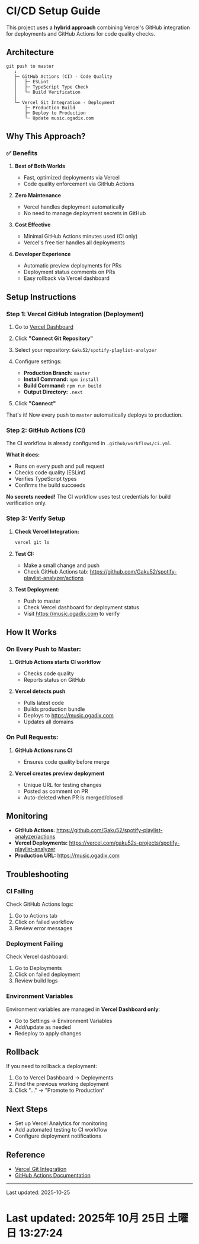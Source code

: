 # CI/CD Setup Guide

This project uses a **hybrid approach** combining Vercel's GitHub integration for deployments and GitHub Actions for code quality checks.

## Architecture

```
git push to master
   ↓
   ├─ GitHub Actions (CI) - Code Quality
   │   ├─ ESLint
   │   ├─ TypeScript Type Check
   │   └─ Build Verification
   │
   └─ Vercel Git Integration - Deployment
       ├─ Production Build
       ├─ Deploy to Production
       └─ Update music.ogadix.com
```

## Why This Approach?

### ✅ Benefits

1. **Best of Both Worlds**
   - Fast, optimized deployments via Vercel
   - Code quality enforcement via GitHub Actions

2. **Zero Maintenance**
   - Vercel handles deployment automatically
   - No need to manage deployment secrets in GitHub

3. **Cost Effective**
   - Minimal GitHub Actions minutes used (CI only)
   - Vercel's free tier handles all deployments

4. **Developer Experience**
   - Automatic preview deployments for PRs
   - Deployment status comments on PRs
   - Easy rollback via Vercel dashboard

## Setup Instructions

### Step 1: Vercel GitHub Integration (Deployment)

1. Go to [Vercel Dashboard](https://vercel.com/gaku52s-projects/spotify-playlist-analyzer/settings/git)

2. Click **"Connect Git Repository"**

3. Select your repository: `Gaku52/spotify-playlist-analyzer`

4. Configure settings:
   - **Production Branch:** `master`
   - **Install Command:** `npm install`
   - **Build Command:** `npm run build`
   - **Output Directory:** `.next`

5. Click **"Connect"**

That's it! Now every push to `master` automatically deploys to production.

### Step 2: GitHub Actions (CI)

The CI workflow is already configured in `.github/workflows/ci.yml`.

**What it does:**
- Runs on every push and pull request
- Checks code quality (ESLint)
- Verifies TypeScript types
- Confirms the build succeeds

**No secrets needed!** The CI workflow uses test credentials for build verification only.

### Step 3: Verify Setup

1. **Check Vercel Integration:**
   ```bash
   vercel git ls
   ```

2. **Test CI:**
   - Make a small change and push
   - Check GitHub Actions tab: https://github.com/Gaku52/spotify-playlist-analyzer/actions

3. **Test Deployment:**
   - Push to master
   - Check Vercel dashboard for deployment status
   - Visit https://music.ogadix.com to verify

## How It Works

### On Every Push to Master:

1. **GitHub Actions starts CI workflow**
   - Checks code quality
   - Reports status on GitHub

2. **Vercel detects push**
   - Pulls latest code
   - Builds production bundle
   - Deploys to https://music.ogadix.com
   - Updates all domains

### On Pull Requests:

1. **GitHub Actions runs CI**
   - Ensures code quality before merge

2. **Vercel creates preview deployment**
   - Unique URL for testing changes
   - Posted as comment on PR
   - Auto-deleted when PR is merged/closed

## Monitoring

- **GitHub Actions:** https://github.com/Gaku52/spotify-playlist-analyzer/actions
- **Vercel Deployments:** https://vercel.com/gaku52s-projects/spotify-playlist-analyzer
- **Production URL:** https://music.ogadix.com

## Troubleshooting

### CI Failing

Check GitHub Actions logs:
1. Go to Actions tab
2. Click on failed workflow
3. Review error messages

### Deployment Failing

Check Vercel dashboard:
1. Go to Deployments
2. Click on failed deployment
3. Review build logs

### Environment Variables

Environment variables are managed in **Vercel Dashboard only**:
- Go to Settings → Environment Variables
- Add/update as needed
- Redeploy to apply changes

## Rollback

If you need to rollback a deployment:

1. Go to Vercel Dashboard → Deployments
2. Find the previous working deployment
3. Click "..." → "Promote to Production"

## Next Steps

- Set up Vercel Analytics for monitoring
- Add automated testing to CI workflow
- Configure deployment notifications

## Reference

- [Vercel Git Integration](https://vercel.com/docs/deployments/git)
- [GitHub Actions Documentation](https://docs.github.com/en/actions)

---

Last updated: 2025-10-25
# Last updated: 2025年 10月 25日 土曜日 13:27:24    
